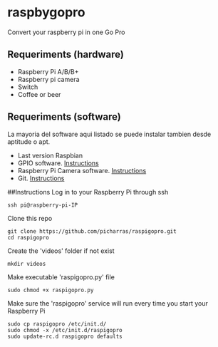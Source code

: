 raspbygopro
===========

Convert your raspberry pi in one Go Pro

## Requeriments (hardware)
- Raspberry Pi A/B/B+
- Raspberry pi camera
- Switch
- Coffee or beer

## Requeriments (software)
La mayoria del software aqui listado se puede instalar tambien desde aptitude o apt.
- Last version Raspbian
- GPIO software. [Instructions](http://raspberrypi.stackexchange.com/questions/8220/how-to-correctly-install-the-python-rpi-gpio-library)
- Raspberry Pi Camera software. [Instructions](http://www.raspberrypi.org/learning/python-picamera-setup/)
- Git. [Instructions](http://git-scm.com/)

##Instructions
Log in to your Raspberry Pi through ssh
``` shell
ssh pi@raspberry-pi-IP
```

Clone this repo
``` shell
git clone https://github.com/picharras/raspigopro.git
cd raspigopro
```
Create the 'videos' folder if not exist
``` shell
mkdir videos
```

Make executable 'raspigopro.py' file
``` shell
sudo chmod +x raspigopro.py
```
Make sure the 'raspigopro' service will run every time you start your Raspberry Pi
``` shell
sudo cp raspigopro /etc/init.d/
sudo chmod -x /etc/init.d/raspigopro
sudo update-rc.d raspigopro defaults
```
